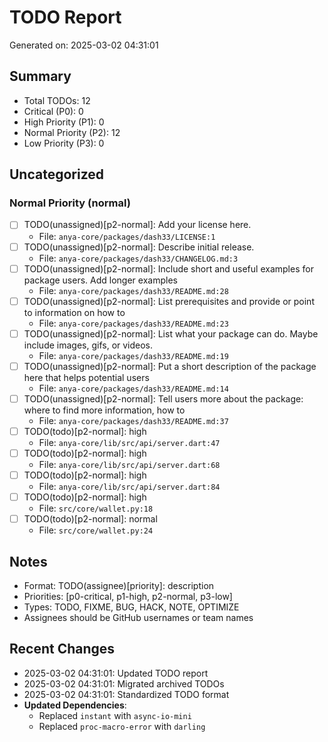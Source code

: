 # TODO Report
Generated on: 2025-03-02 04:31:01

## Summary
- Total TODOs: 12
- Critical (P0): 0
- High Priority (P1): 0
- Normal Priority (P2): 12
- Low Priority (P3): 0

## Uncategorized

### Normal Priority (normal)

- [ ] TODO(unassigned)[p2-normal]: Add your license here.
  - File: `anya-core/packages/dash33/LICENSE:1`
- [ ] TODO(unassigned)[p2-normal]: Describe initial release.
  - File: `anya-core/packages/dash33/CHANGELOG.md:3`
- [ ] TODO(unassigned)[p2-normal]: Include short and useful examples for package users. Add longer examples
  - File: `anya-core/packages/dash33/README.md:28`
- [ ] TODO(unassigned)[p2-normal]: List prerequisites and provide or point to information on how to
  - File: `anya-core/packages/dash33/README.md:23`
- [ ] TODO(unassigned)[p2-normal]: List what your package can do. Maybe include images, gifs, or videos.
  - File: `anya-core/packages/dash33/README.md:19`
- [ ] TODO(unassigned)[p2-normal]: Put a short description of the package here that helps potential users
  - File: `anya-core/packages/dash33/README.md:14`
- [ ] TODO(unassigned)[p2-normal]: Tell users more about the package: where to find more information, how to
  - File: `anya-core/packages/dash33/README.md:37`
- [ ] TODO(todo)[p2-normal]: high
  - File: `anya-core/lib/src/api/server.dart:47`
- [ ] TODO(todo)[p2-normal]: high
  - File: `anya-core/lib/src/api/server.dart:68`
- [ ] TODO(todo)[p2-normal]: high
  - File: `anya-core/lib/src/api/server.dart:84`
- [ ] TODO(todo)[p2-normal]: high
  - File: `src/core/wallet.py:18`
- [ ] TODO(todo)[p2-normal]: normal
  - File: `src/core/wallet.py:24`

## Notes
- Format: TODO(assignee)[priority]: description
- Priorities: [p0-critical, p1-high, p2-normal, p3-low]
- Types: TODO, FIXME, BUG, HACK, NOTE, OPTIMIZE
- Assignees should be GitHub usernames or team names

## Recent Changes
- 2025-03-02 04:31:01: Updated TODO report
- 2025-03-02 04:31:01: Migrated archived TODOs
- 2025-03-02 04:31:01: Standardized TODO format
- **Updated Dependencies**:
  - Replaced `instant` with `async-io-mini`
  - Replaced `proc-macro-error` with `darling`
